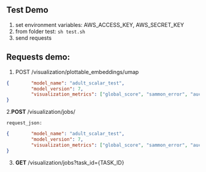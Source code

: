 ## Test Demo
1. set environment variables: AWS_ACCESS_KEY, AWS_SECRET_KEY
2. from folder test: 
``sh test.sh``
2. send requests

## Requests demo: 

1. POST /visualization/plottable_embeddings/umap

```json
{        "model_name": "adult_scalar_test",
         "model_version": 7,
         "visualization_metrics": ["global_score", "sammon_error", "auc_score", "stability_score", "msid", "clustering"]
}
```
2.**POST** /visualization/jobs/<method>

    request_json:
```json
{        "model_name": "adult_scalar_test",
         "model_version": 7,
         "visualization_metrics": ["global_score", "sammon_error", "auc_score", "stability_score", "msid", "clustering"]
}
```
3. **GET** /visualization/jobs?task_id={TASK_ID}

